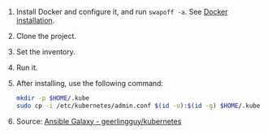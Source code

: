 1. Install Docker and configure it, and run `swapoff -a`. See [Docker installation](https://kubernetes.io/docs/setup/production-environment/container-runtimes/#forwarding-ipv4-and-letting-iptables-see-bridged-traffic).

2. Clone the project.

3. Set the inventory.

4. Run it.

5. After installing, use the following command:

    ```bash
    mkdir -p $HOME/.kube
    sudo cp -i /etc/kubernetes/admin.conf $(id -u):$(id -g) $HOME/.kube/config
    ```

6. Source: [Ansible Galaxy - geerlingguy/kubernetes](https://galaxy.ansible.com/ui/standalone/roles/geerlingguy/kubernetes/install/)
